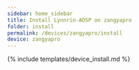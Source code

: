 ```yaml
---
sidebar: home_sidebar
title: Install Lynnrin-AOSP on zangyapro
folder: install
permalink: /devices/zangyapro/install
device: zangyapro
---
```

{% include templates/device_install.md %}
